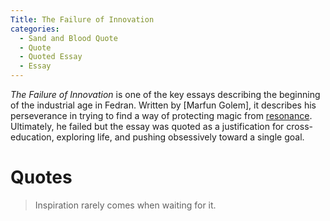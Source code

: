 ```yaml
---
Title: The Failure of Innovation
categories:
  - Sand and Blood Quote
  - Quote
  - Quoted Essay
  - Essay
---
```


*The Failure of Innovation* is one of the key essays describing the beginning of the industrial age in Fedran. Written by [Marfun Golem], it describes his perseverance in trying to find a way of protecting magic from [resonance](). Ultimately, he failed but the essay was quoted as a justification for cross-education, exploring life, and pushing obsessively toward a single goal.

# Quotes

> Inspiration rarely comes when waiting for it.

